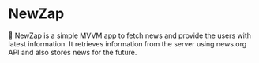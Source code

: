 # NewZap
📰 NewZap is a simple MVVM app to fetch news and provide the users with latest information. It retrieves information from the server using news.org API and also stores news for the future.
